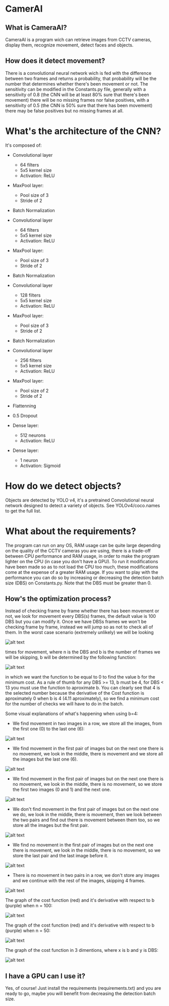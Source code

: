 # CamerAI

## What is CameraAI?
CameraAI is a program wich can retrieve images from CCTV cameras, display them, recognize movement, detect faces and objects.

## How does it detect movement?
There is a convolutional neural network wich is fed with the difference between two frames and returns a probability, that probability will be the number that determines whether
there's been movement or not. The sensitivity can be modified in the Constants.py file, generally with a sensitivity of 0.8 (the CNN will be at least 80% sure that
there's been movement) there will be no missing frames nor false positives, with a sensitivity of 0.5 (the CNN is 50% sure that there has been movement) there may be false positives
but no missing frames at all.

# What's the architecture of the CNN?
It's composed of:
- Convolutional layer 
    - 64 filters
    - 5x5 kernel size
    - Activation: ReLU

- MaxPool layer:
    - Pool size of 3
    - Stride of 2

- Batch Normalization

- Convolutional layer 
    - 64 filters
    - 5x5 kernel size
    - Activation: ReLU

- MaxPool layer:
    - Pool size of 3
    - Stride of 2

- Batch Normalization

- Convolutional layer 
    - 128 filters
    - 5x5 kernel size
    - Activation: ReLU

- MaxPool layer:
    - Pool size of 3
    - Stride of 2

- Batch Normalization

- Convolutional layer 
    - 256 filters
    - 5x5 kernel size
    - Activation: ReLU

- MaxPool layer:
    - Pool size of 2
    - Stride of 2

- Flattenning

- 0.5 Dropout

- Dense layer:
    - 512 neurons
    - Activation: ReLU

- Dense layer:
    - 1 neuron
    - Activation: Sigmoid

# How do we detect objects?
Objects are detected by YOLO v4, it's a pretrained
Convolutional neural network designed to detect a variety
of objects. See YOLOv4/coco.names to get the full list.

# What about the requirements?
The program can run on any OS, RAM usage can be quite large
depending on the quality of the CCTV cameras you are using,
there is a trade-off between CPU performance and RAM usage,
in order to make the program lighter on the CPU (in case
you don't have a GPU). To run it modifications have been made
so as to not load the CPU too much, these modifications come at
the expense of a greater RAM usage. If you want to play with the
performance you can do so by increasing or decreasing the detection batch size
(DBS) on Constants.py. Note that the DBS must be greater than 0.

## How's the optimization process?
Instead of checking frame by frame whether there has been movement or not, we look for movement every
DBS(s) frames, the default value is 100 DBS but you can modify it. Once
we have DBSs frames we won't be checking frame by frame, instead we will jump
so as not to check all of them. In the worst case scenario (extremely unlikely) we will be looking

![alt text](https://github.com/santiagopardal/CamerAI/blob/master/Docs%20images/Math%20functions%20for%20CamerAI/Cost%20function.png)

times for movement, where n is the DBS and b is the number of frames we will be skipping, b will be determined by the
following function:

![alt text](https://github.com/santiagopardal/CamerAI/blob/master/Docs%20images/Math%20functions%20for%20CamerAI/Cost%20function%20derivative%20with%20respect%20to%20b.png)

in which we want the function to be equal to 0 to find the value b for the minimum cost.
As a rule of thumb for any DBS >= 13, b must be 4, for DBS < 13 you must use the function to aproximate b.
You can clearly see that 4 is the selected number because the derivative of the Cost function is aproximately 0
when b is 4 (4.11 aproximately), so we find a minimum cost for the number of checks we will have to do in the batch.

Some visual explanations of what's happening when using b=4:

- We find movement in two images in a row, we store all the images, from the first one (0) to the last one (6):

![alt text](https://github.com/santiagopardal/CamerAI/blob/master/Docs%20images/GIFS/M-M.gif)

- We find movement in the first pair of images but on the next one there is no movement, we look in the middle,
there is movement and we store all the images but the last one (6).

![alt text](https://github.com/santiagopardal/CamerAI/blob/master/Docs%20images/GIFS/M-NM-M.gif)

- We find movement in the first pair of images but on the next one there is no movement, we look in the middle,
there is no movement, so we store the first two images (0 and 1) and the next one.

![alt text](https://github.com/santiagopardal/CamerAI/blob/master/Docs%20images/GIFS/M-NM-NM.gif)

- We don't find movement in the first pair of images but on the next one we do, we look in the middle,
there is movement, then we look between the two pairs and find out there is movement between them too, so we
store all the images but the first pair.

![alt text](https://github.com/santiagopardal/CamerAI/blob/master/Docs%20images/GIFS/NM-M-M.gif)

- We find no movement in the first pair of images but on the next one there is movement, we look in the middle,
there is no movement, so we store the last pair and the last image before it.

![alt text](https://github.com/santiagopardal/CamerAI/blob/master/Docs%20images/GIFS/NM-M-NM.gif)

- There is no movement in two pairs in a row, we don't store any images and we continue with the rest of the images,
skipping 4 frames.

![alt text](https://github.com/santiagopardal/CamerAI/blob/master/Docs%20images/GIFS/NM-NM.gif)

The graph of the cost function (red) and it's derivative with respect to b (purple) when n = 100:

![alt text](https://github.com/santiagopardal/CamerAI/blob/master/Docs%20images/Math%20functions%20for%20CamerAI/n%3D100.png)

The graph of the cost function (red) and it's derivative with respect to b (purple) when n = 50:

![alt text](https://github.com/santiagopardal/CamerAI/blob/master/Docs%20images/Math%20functions%20for%20CamerAI/n%3D50.png)

The graph of the cost function in 3 dimentions, where x is b and y is DBS:

![alt text](https://github.com/santiagopardal/CamerAI/blob/master/Docs%20images/Math%20functions%20for%20CamerAI/3d_cost_function.png)


## I have a GPU can I use it?
Yes, of course! Just install the requirements (requirements.txt)
and you are ready to go, maybe you will benefit from decreasing
the detection batch size.
